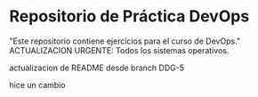 # Repositorio de Práctica DevOps
"Este repositorio contiene ejercicios para el curso de DevOps."
ACTUALIZACION URGENTE: Todos los sistemas operativos.

actualizacion de README desde branch DDG-5

hice un cambio